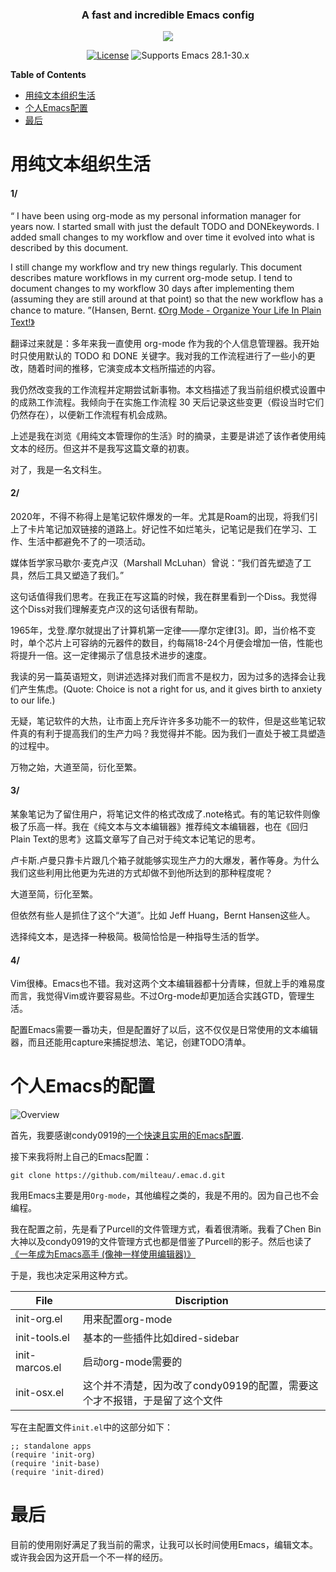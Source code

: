 <h3 align="center">A fast and incredible Emacs config</h3>

<p align="center">
  <img src="https://upload.wikimedia.org/wikipedia/commons/thumb/0/08/EmacsIcon.svg/120px-EmacsIcon.svg.png" />
</p>

<div align="center">
  
[![License](http://img.shields.io/:license-gpl3-blue.svg)](LICENSE)
![Supports Emacs 28.1-30.x](https://img.shields.io/badge/Supports-Emacs_28.1_--_30.x-blueviolet.svg?style=flat-square&logo=GNU%20Emacs&logoColor=white)

</div>

<!-- markdown-toc start - Don't edit this section. Run M-x markdown-toc-refresh-toc -->
**Table of Contents**
- [用纯文本组织生活](#用纯文本组织生活)
- [个人Emacs配置](#个人Emacs配置)
- [最后](#最后)

<!-- markdown-toc end -->

# 用纯文本组织生活

#### 1/

“ I have been using org-mode as my personal information manager for years now.  I started small with just the default TODO and DONEkeywords.  I added small changes to my workflow and over time it evolved into what is described by this document.

I still change my workflow and try new things regularly.  This document describes mature workflows in my current org-mode setup.  I tend to document changes to my workflow 30 days after implementing them (assuming they are still around at that point) so that the new workflow has a chance to mature. ”(Hansen, Bernt. [《Org Mode - Organize Your Life In Plain Text!》](http://doc.norang.ca/org-mode.html#HowToUseThisDocument.)

翻译过来就是：多年来我一直使用 org-mode 作为我的个人信息管理器。我开始时只使用默认的 TODO 和 DONE 关键字。我对我的工作流程进行了一些小的更改，随着时间的推移，它演变成本文档所描述的内容。

我仍然改变我的工作流程并定期尝试新事物。本文档描述了我当前组织模式设置中的成熟工作流程。我倾向于在实施工作流程 30 天后记录这些变更（假设当时它们仍然存在），以便新工作流程有机会成熟。

上述是我在浏览《用纯文本管理你的生活》时的摘录，主要是讲述了该作者使用纯文本的经历。但这并不是我写这篇文章的初衷。

对了，我是一名文科生。

#### 2/

2020年，不得不称得上是笔记软件爆发的一年。尤其是Roam的出现，将我们引上了卡片笔记加双链接的道路上。好记性不如烂笔头，记笔记是我们在学习、工作、生活中都避免不了的一项活动。

媒体哲学家马歇尔·麦克卢汉（Marshall McLuhan）曾说：“我们首先塑造了工具，然后工具又塑造了我们。”

这句话值得我们思考。在我正在写这篇的时候，我在群里看到一个Diss。我觉得这个Diss对我们理解麦克卢汉的这句话很有帮助。

1965年，戈登.摩尔就提出了计算机第一定律——摩尔定律[3]。即，当价格不变时，单个芯片上可容纳的元器件的数目，约每隔18-24个月便会增加一倍，性能也将提升一倍。这一定律揭示了信息技术进步的速度。

我读的另一篇英语短文，则讲述选择对我们而言不是权力，因为过多的选择会让我们产生焦虑。(Quote: Choice is not a right for us, and it gives birth to anxiety to our life.)

无疑，笔记软件的大热，让市面上充斥许许多多功能不一的软件，但是这些笔记软件真的有利于提高我们的生产力吗？我觉得并不能。因为我们一直处于被工具塑造的过程中。

万物之始，大道至简，衍化至繁。

#### 3/

某象笔记为了留住用户，将笔记文件的格式改成了.note格式。有的笔记软件则像极了乐高一样。我在《纯文本与文本编辑器》推荐纯文本编辑器，也在《回归Plain Text的思考》这篇文章写了自己对于纯文本记笔记的思考。

卢卡斯.卢曼只靠卡片跟几个箱子就能够实现生产力的大爆发，著作等身。为什么我们这些利用比他更为先进的方式却做不到他所达到的那种程度呢？

大道至简，衍化至繁。

但依然有些人是抓住了这个“大道”。比如 Jeff Huang，Bernt Hansen这些人。

选择纯文本，是选择一种极简。极简恰恰是一种指导生活的哲学。

#### 4/

Vim很棒。Emacs也不错。我对这两个文本编辑器都十分青睐，但就上手的难易度而言，我觉得Vim或许要容易些。不过Org-mode却更加适合实践GTD，管理生活。

配置Emacs需要一番功夫，但是配置好了以后，这不仅仅是日常使用的文本编辑器，而且还能用capture来捕捉想法、笔记，创建TODO清单。

# 个人Emacs的配置

![Overview](https://p.ipic.vip/yvix75.png)

首先，我要感谢condy0919的[一个快速且实用的Emacs配置](https://github.com/condy0919/.emacs.d/blob/master/README.md).

接下来我将附上自己的Emacs配置：

```
git clone https://github.com/milteau/.emac.d.git
```

我用Emacs主要是用`Org-mode`，其他编程之类的，我是不用的。因为自己也不会编程。

我在配置之前，先是看了Purcell的文件管理方式，看着很清晰。我看了Chen Bin 大神以及condy0919的文件管理方式也都是借鉴了Purcell的影子。然后也读了[《一年成为Emacs高手 (像神一样使用编辑器)》](https://github.com/redguardtoo/mastering-emacs-in-one-year-guide/blob/master/guide-zh.org)

于是，我也决定采用这种方式。

|File|Discription|
|-----------|-----------|
|init-org.el|用来配置org-mode|
|init-tools.el|基本的一些插件比如dired-sidebar|
|init-marcos.el|启动org-mode需要的|
|init-osx.el|这个并不清楚，因为改了condy0919的配置，需要这个才不报错，于是留了这个文件|

写在主配置文件`init.el`中的这部分如下：

```
;; standalone apps
(require 'init-org)
(require 'init-base)
(require 'init-dired)
```
# 最后

目前的使用刚好满足了我当前的需求，让我可以长时间使用Emacs，编辑文本。或许我会因为这开启一个不一样的经历。
